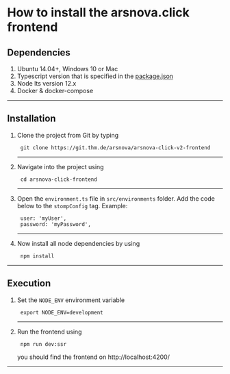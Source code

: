 # How to install the arsnova.click frontend

## Dependencies 

1. Ubuntu 14.04+, Windows 10 or Mac
2. Typescript version that is specified in the [package.json](https://git.thm.de/arsnova/arsnova-click-v2-frontend/-/blob/staging/package.json)
3. Node lts version 12.x
4. Docker & docker-compose

- - -

## Installation 

1. Clone the project from Git by typing 

        git clone https://git.thm.de/arsnova/arsnova-click-v2-frontend
    - - - 

2. Navigate into the project using 

        cd arsnova-click-frontend
    - - - 

3. Open the `environment.ts` file in `src/environments` folder. Add the code below to the `stompConfig` tag. Example:  

        user: 'myUser',
        password: 'myPassword',
    - - -

4. Now install all node dependencies by using 

        npm install

- - -


## Execution 

1. Set the `NODE_ENV` environment variable

        export NODE_ENV=development
    - - - 

2. Run the frontend using 

        npm run dev:ssr

   you should find the frontend on http://localhost:4200/

- - - 
